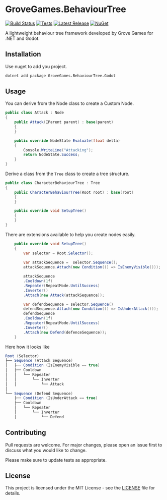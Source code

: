 # GroveGames.BehaviourTree

[![Build Status](https://github.com/grovegs/BehaviourTree/actions/workflows/release.yml/badge.svg)](https://github.com/grovegs/BehaviourTree/actions/workflows/release.yml)
[![Tests](https://github.com/grovegs/BehaviourTree/actions/workflows/tests.yml/badge.svg)](https://github.com/grovegs/BehaviourTree/actions/workflows/tests.yml)
[![Latest Release](https://img.shields.io/github/v/release/grovegs/BehaviourTree)](https://github.com/grovegs/BehaviourTree/releases/latest)
[![NuGet](https://img.shields.io/nuget/v/GroveGames.BehaviourTree)](https://www.nuget.org/packages/GroveGames.BehaviourTree)

A lightweight behaviour tree framework developed by Grove Games for .NET and Godot.

## Installation

Use nuget to add you project.

```bash
dotnet add package GroveGames.BehaviourTree.Godot
```

## Usage

You can derive from the Node class to create a Custom Node.

```csharp
public class Attack : Node
{
    public Attack(IParent parent) : base(parent)
    {
    }

    public override NodeState Evaluate(float delta)
    {
        Console.WriteLine("Attacking");
        return NodeState.Success;
    }
}
```
Derive a class from the `Tree` class to create a tree structure.

```csharp
public class CharacterBehaviourTree : Tree
{
    public CharacterBehaviourTree(Root root) : base(root)
    {
    }

    public override void SetupTree()
    {  
    }
}
```
There are extensions available to help you create nodes easily.

```csharp
    public override void SetupTree()
    {  
        var selector = Root.Selector();
        
        var attackSequence =  selector.Sequence();
        attackSequence.Attach(new Condition(() => IsEnemyVisible()));

        attackSequence
        .Cooldown(1f)
        .Repeater(RepeatMode.UntilSuccess)
        .Inverter()
        .Attach(new Attack(attackSequence));

        var defendSequence = selector.Sequence()
        defendSequence.Attach(new Condition(() => IsUnderAttack()));
        defendSequence
        .Cooldown(1f)
        .Repeater(RepeatMode.UntilSuccess)
        .Inverter()
        .Attach(new Defend(defenceSequence));
    }
```
Here how it looks like
```csharp
Root (Selector)
├── Sequence (Attack Sequence)
│   ├── Condition (IsEnemyVisible == true)
│   ├── Cooldown
│   │   └── Repeater
│   │       └── Inverter
│   │           └── Attack
│   
└── Sequence (Defend Sequence)
    ├── Condition (IsUnderAttack == true)
    ├── Cooldown
    │   └── Repeater
    │       └── Inverter
    │           └── Defend


```
## Contributing

Pull requests are welcome. For major changes, please open an issue first
to discuss what you would like to change.

Please make sure to update tests as appropriate.

## License

This project is licensed under the MIT License - see the [LICENSE](LICENSE) file for details.
